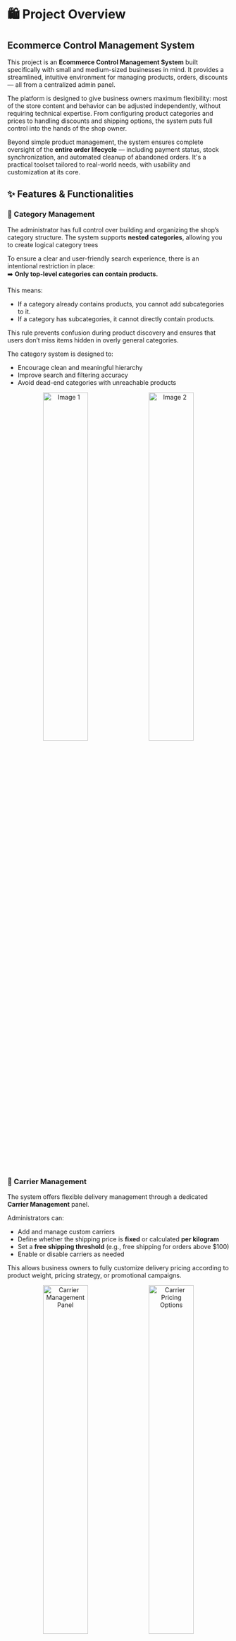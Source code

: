 # 🛍️ Project Overview
## Ecommerce Control Management System

This project is an **Ecommerce Control Management System** built specifically with small and medium-sized businesses in mind. It provides a streamlined, intuitive environment for managing products, orders, discounts — all from a centralized admin panel.

The platform is designed to give business owners maximum flexibility: most of the store content and behavior can be adjusted independently, without requiring technical expertise. From configuring product categories and prices to handling discounts and shipping options, the system puts full control into the hands of the shop owner.

Beyond simple product management, the system ensures complete oversight of the **entire order lifecycle** — including payment status, stock synchronization, and automated cleanup of abandoned orders. It's a practical toolset tailored to real-world needs, with usability and customization at its core.

## ✨ Features & Functionalities

### 📁 Category Management

The administrator has full control over building and organizing the shop’s category structure. The system supports **nested categories**, allowing you to create logical category trees

To ensure a clear and user-friendly search experience, there is an intentional restriction in place:  
➡️ **Only top-level categories can contain products.**

This means:
- If a category already contains products, you cannot add subcategories to it.
- If a category has subcategories, it cannot directly contain products.

This rule prevents confusion during product discovery and ensures that users don’t miss items hidden in overly general categories.

The category system is designed to:
- Encourage clean and meaningful hierarchy
- Improve search and filtering accuracy
- Avoid dead-end categories with unreachable products
<p align="center">
  <img src="https://github.com/user-attachments/assets/f10618b7-7f5c-49d0-b9d9-9edbd22338ad" alt="Image 1" width="45%"  style="margin-right: 10px;"/>
  <img src="https://github.com/user-attachments/assets/599df214-6c55-40ae-9bcf-3e36c03422e8" alt="Image 2" width="45%" />
</p>

### 🚚 Carrier Management

The system offers flexible delivery management through a dedicated **Carrier Management** panel.

Administrators can:
- Add and manage custom carriers
- Define whether the shipping price is **fixed** or calculated **per kilogram**
- Set a **free shipping threshold** (e.g., free shipping for orders above $100)
- Enable or disable carriers as needed

This allows business owners to fully customize delivery pricing according to product weight, pricing strategy, or promotional campaigns.

<p align="center">
  <img src="https://github.com/user-attachments/assets/96e307f8-f839-4b1f-a121-926437350c85" alt="Carrier Management Panel" width="45%" style="margin-right: 10px;" />
  <img src="https://github.com/user-attachments/assets/22c024af-8932-4646-b034-0fc47826ddd7" alt="Carrier Pricing Options" width="45%" />
</p>




